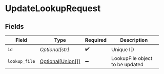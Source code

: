 # UpdateLookupRequest


## Fields

| Field                                                      | Type                                                       | Required                                                   | Description                                                |
| ---------------------------------------------------------- | ---------------------------------------------------------- | ---------------------------------------------------------- | ---------------------------------------------------------- |
| `id`                                                       | *Optional[str]*                                            | :heavy_check_mark:                                         | Unique ID                                                  |
| `lookup_file`                                              | [Optional[Union[]]](undefined/models/shared/lookupfile.md) | :heavy_minus_sign:                                         | LookupFile object to be updated                            |